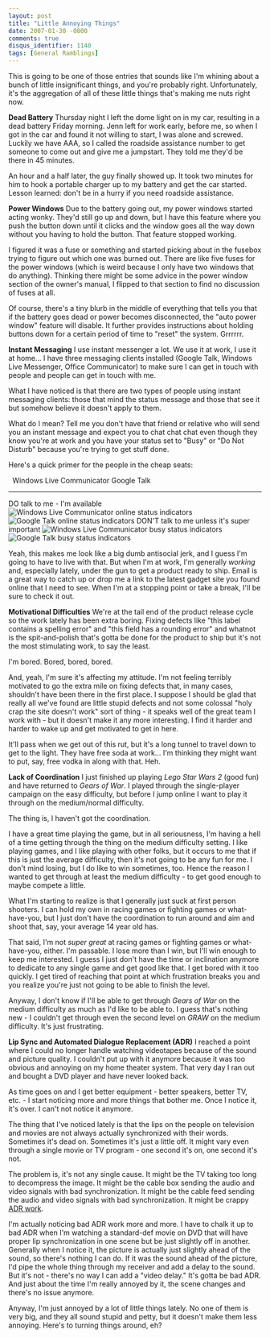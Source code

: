 ```yaml
---
layout: post
title: "Little Annoying Things"
date: 2007-01-30 -0800
comments: true
disqus_identifier: 1140
tags: [General Ramblings]
---
```

This is going to be one of those entries that sounds like I'm whining
about a bunch of little insignificant things, and you're probably right.
Unfortunately, it's the aggregation of all of these little things that's
making me nuts right now.

 **Dead Battery**
 Thursday night I left the dome light on in my car, resulting in a dead
battery Friday morning. Jenn left for work early, before me, so when I
got in the car and found it not willing to start, I was alone and
screwed. Luckily we have AAA, so I called the roadside assistance number
to get someone to come out and give me a jumpstart. They told me they'd
be there in 45 minutes.

 An hour and a half later, the guy finally showed up. It took two
minutes for him to hook a portable charger up to my battery and get the
car started. Lesson learned: don't be in a hurry if you need roadside
assistance.

 **Power Windows**
 Due to the battery going out, my power windows started acting wonky.
They'd still go up and down, but I have this feature where you push the
button down until it clicks and the window goes all the way down without
you having to hold the button. That feature stopped working.

 I figured it was a fuse or something and started picking about in the
fusebox trying to figure out which one was burned out. There are like
five fuses for the power windows (which is weird because I only have two
windows that do anything). Thinking there might be some advice in the
power window section of the owner's manual, I flipped to that section to
find no discussion of fuses at all.

 Of course, there's a tiny blurb in the middle of everything that tells
you that if the battery goes dead or power becomes disconnected, the
"auto power window" feature will disable. It further provides
instructions about holding buttons down for a certain period of time to
"reset" the system. Grrrrrr.

 **Instant Messaging**
 I use instant messenger a lot. We use it at work, I use it at home... I
have three messaging clients installed (Google Talk, Windows Live
Messenger, Office Communicator) to make sure I can get in touch with
people and people can get in touch with me.

 What I have noticed is that there are two types of people using instant
messaging clients: those that mind the status message and those that see
it but somehow believe it doesn't apply to them.

 What do I mean? Tell me you don't have that friend or relative who will
send you an instant message and expect you to chat chat chat even though
they know you're at work and you have your status set to "Busy" or "Do
Not Disturb" because you're trying to get stuff done.

 Here's a quick primer for the people in the cheap seats:

                                                 Windows Live Communicator                                                                                                                                                                                                                            Google Talk
  ---------------------------------------------- ---------------------------------------------------------------------------------------------------------------------------------------------------------------------------------------------------------------------------------------------------- ----------------------------------------------------------------------------------------------------------------------------------------------------------------------------------------------------------------------------------
  DO talk to me - I'm available                  ![Windows Live Communicator online status indicators](https://hyqi8g.dm2302.livefilestore.com/y2pdg4D-kR1VgJyRdApkbgBCR140UQ0sRcnKVVkS9d3VB_jwMLk_NQVsux0ssprq-F2NTUF-o2u1AMsOR7X2JwYeYxt-i_08uMzBkL7W3kXWG8/20070130wlc_online_status.jpg?psid=1)   ![Google Talk online status indicators](https://hyqi8g.dm1.livefilestore.com/y2pBVqO-JPcunSWr9xiEXBU7wkD3hm6sXWrNnCBvbf00c9upVoL9MBVMDebhCsVSNMo-6GF4bOttexbY14R3rfHeLo7nLktTE1IZS07kvZjKBg/20070130gt_online_status.jpg?psid=1)
  DON'T talk to me unless it's super important   ![Windows Live Communicator busy status indicators](https://hyqi8g.dm2301.livefilestore.com/y2p-pJCVSfLw9zueacKOtgnrI4D19IJNT2k9aTKxstzct6V_pcMC1lH-_2fs2xisUe_zB217jVKwhqOr1_ChmEtcCa66ma9BqyNWEO2vYg4uxw/20070130wlc_busy_status.jpg?psid=1)       ![Google Talk busy status indicators](https://hyqi8g.dm2301.livefilestore.com/y2pP-VtWfHuQoappd9HrYRqpUEo1m9MPGVBlI-3jiGQfHEcGNnEMeQteLbs3mmMyPxdjxTwot2dCjlPx6iKxfXdhyhArIaHwDS0MVYQqrWbZZs/20070130gt_busy_status.jpg?psid=1)



 Yeah, this makes me look like a big dumb antisocial jerk, and I guess
I'm going to have to live with that. But when I'm at work, I'm generally
*working* and, especially lately, under the gun to get a product ready
to ship. Email is a great way to catch up or drop me a link to the
latest gadget site you found online that I need to see. When I'm at a
stopping point or take a break, I'll be sure to check it out.

 **Motivational Difficulties**
 We're at the tail end of the product release cycle so the work lately
has been extra boring. Fixing defects like "this label contains a
spelling error" and "this field has a rounding error" and whatnot is the
spit-and-polish that's gotta be done for the product to ship but it's
not the most stimulating work, to say the least.

 I'm bored. Bored, bored, bored.

 And, yeah, I'm sure it's affecting my attitude. I'm not feeling
terribly motivated to go the extra mile on fixing defects that, in many
cases, shouldn't have been there in the first place. I suppose I should
be glad that really all we've found are little stupid defects and not
some colossal "holy crap the site doesn't work" sort of thing - it
speaks well of the great team I work with - but it doesn't make it any
more interesting. I find it harder and harder to wake up and get
motivated to get in here.

 It'll pass when we get out of this rut, but it's a long tunnel to
travel down to get to the light. They have free soda at work... I'm
thinking they might want to put, say, free vodka in along with that.
Heh.

 **Lack of Coordination**
 I just finished up playing *Lego Star Wars 2* (good fun) and have
returned to *Gears of War*. I played through the single-player campaign
on the easy difficulty, but before I jump online I want to play it
through on the medium/normal difficulty.

 The thing is, I haven't got the coordination.

 I have a great time playing the game, but in all seriousness, I'm
having a hell of a time getting through the thing on the medium
difficulty setting. I like playing games, and I like playing with other
folks, but it occurs to me that if this is just the average difficulty,
then it's not going to be any fun for me. I don't mind losing, but I do
like to win sometimes, too. Hence the reason I wanted to get through at
least the medium difficulty - to get good enough to maybe compete a
little.

 What I'm starting to realize is that I generally just suck at first
person shooters. I can hold my own in racing games or fighting games or
what-have-you, but I just don't have the coordination to run around and
aim and shoot that, say, your average 14 year old has.

 That said, I'm not *super great* at racing games or fighting games or
what-have-you, either. I'm passable. I lose more than I win, but I'll
win enough to keep me interested. I guess I just don't have the time or
inclination anymore to dedicate to any single game and get good like
that. I get bored with it too quickly. I get tired of reaching that
point at which frustration breaks you and you realize you're just not
going to be able to finish the level.

 Anyway, I don't know if I'll be able to get through *Gears of War* on
the medium difficulty as much as I'd like to be able to. I guess that's
nothing new - I couldn't get through even the second level on *GRAW* on
the medium difficulty. It's just frustrating.

 **Lip Sync and Automated Dialogue Replacement (ADR)**
 I reached a point where I could no longer handle watching videotapes
because of the sound and picture quality. I couldn't put up with it
anymore because it was too obvious and annoying on my home theater
system. That very day I ran out and bought a DVD player and have never
looked back.

 As time goes on and I get better equipment - better speakers, better
TV, etc. - I start noticing more and more things that bother me. Once I
notice it, it's over. I can't not notice it anymore.

 The thing that I've noticed lately is that the lips on the people on
television and movies are not always actually synchronized with their
words. Sometimes it's dead on. Sometimes it's just a little off. It
might vary even through a single movie or TV program - one second it's
on, one second it's not.

 The problem is, it's not any single cause. It might be the TV taking
too long to decompress the image. It might be the cable box sending the
audio and video signals with bad synchronization. It might be the cable
feed sending the audio and video signals with bad synchronization. It
might be crappy [ADR
work](http://en.wikipedia.org/wiki/Automated_Dialogue_Replacement).

 I'm actually noticing bad ADR work more and more. I have to chalk it up
to bad ADR when I'm watching a standard-def movie on DVD that will have
proper lip synchronization in one scene but be just slightly off in
another. Generally when I notice it, the picture is actually just
slightly ahead of the sound, so there's nothing I can do. If it was the
sound ahead of the picture, I'd pipe the whole thing through my receiver
and add a delay to the sound. But it's not - there's no way I can add a
"video delay." It's gotta be bad ADR. And just about the time I'm really
annoyed by it, the scene changes and there's no issue anymore.

 
 Anyway, I'm just annoyed by a lot of little things lately. No one of
them is very big, and they all sound stupid and petty, but it doesn't
make them less annoying. Here's to turning things around, eh?
